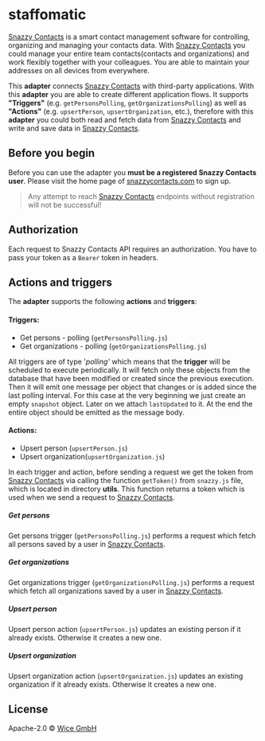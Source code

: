 # staffomatic

[Snazzy Contacts](https://snazzycontacts.com) is a smart contact management software for controlling, organizing and managing your contacts data. With [Snazzy Contacts](https://snazzycontacts.com) you could manage your entire team contacts(contacts and organizations) and work flexibly together with your colleagues. You are able to maintain your addresses on all devices from everywhere.

This **adapter** connects [Snazzy Contacts](https://snazzycontacts.com) with third-party applications. With this **adapter** you are able to create different application flows. It supports **"Triggers"** (e.g. `getPersonsPolling`, `getOrganizationsPolling`) as well as **"Actions"** (e.g. `upsertPerson`, `upsertOrganization`, etc.), therefore with this **adapter** you could both read and fetch data from [Snazzy Contacts](https://snazzycontacts.com) and write and save data in [Snazzy Contacts](https://snazzycontacts.com).

## Before you begin

Before you can use the adapter you **must be a registered Snazzy Contacts user**. Please visit the home page of [snazzycontacts.com](https://snazzycontacts.com) to sign up.

> Any attempt to reach [Snazzy Contacts](https://snazzycontacts.com) endpoints without registration will not be successful!

## Authorization

Each request to Snazzy Contacts API requires an authorization. You have to pass your token as a `Bearer` token in headers.

## Actions and triggers

The **adapter** supports the following **actions** and **triggers**:

#### Triggers:

- Get persons - polling (`getPersonsPolling.js`)
- Get organizations - polling (`getOrganizationsPolling.js`)

All triggers are of type '_polling'_ which means that the **trigger** will be scheduled to execute periodically. It will fetch only these objects from the database that have been modified or created since the previous execution. Then it will emit one message per object that changes or is added since the last polling interval. For this case at the very beginning we just create an empty `snapshot` object. Later on we attach `lastUpdated` to it. At the end the entire object should be emitted as the message body.

#### Actions:

- Upsert person (`upsertPerson.js`)
- Upsert organization(`upsertOrganization.js`)

In each trigger and action, before sending a request we get the token from [Snazzy Contacts](https://snazzycontacts.com) via calling the function `getToken()` from `snazzy.js` file, which is located in directory **utils**. This function returns a token which is used when we send a request to
[Snazzy Contacts](https://snazzycontacts.com).

##### Get persons

Get persons trigger (`getPersonsPolling.js`) performs a request which fetch all persons saved by a user in [Snazzy Contacts](https://snazzycontacts.com).

##### Get organizations

Get organizations trigger (`getOrganizationsPolling.js`) performs a request which fetch all organizations saved by a user in [Snazzy Contacts](https://snazzycontacts.com).

##### Upsert person

Upsert person action (`upsertPerson.js`) updates an existing person if it already exists. Otherwise it creates a new one.

##### Upsert organization

Upsert organization action (`upsertOrganization.js`) updates an existing organization if it already exists. Otherwise it creates a new one.

## License

Apache-2.0 © [Wice GmbH](https://wice.de/)
